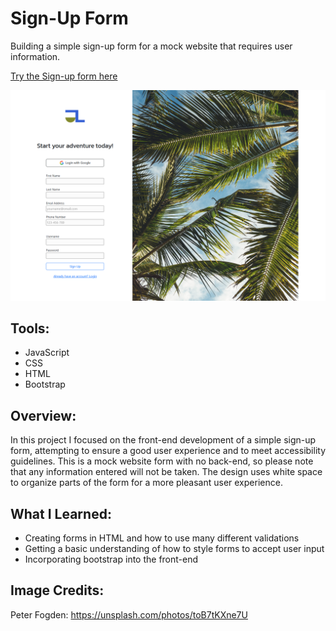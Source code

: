 # Sign-Up Form

Building a simple sign-up form for a mock website that requires user information.

[Try the Sign-up form here](https://johnlombardi389.github.io/sign-up-form/)

![Screenshot](/images/sign-up-img.png)

## Tools:

- JavaScript
- CSS
- HTML
- Bootstrap

## Overview:

In this project I focused on the front-end development of a simple sign-up form, attempting to ensure a good user experience and to meet accessibility guidelines. This is a mock website form with no back-end, so please note that any information entered will not be taken. The design uses white space to organize parts of the form for a more pleasant user experience.

## What I Learned:

- Creating forms in HTML and how to use many different validations
- Getting a basic understanding of how to style forms to accept user input
- Incorporating bootstrap into the front-end

## Image Credits:

Peter Fogden: https://unsplash.com/photos/toB7tKXne7U
